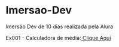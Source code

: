 # Imersao-Dev
Imersão Dev de 10 dias realizada pela Alura

Ex001 - Calculadora de média:<a href="https://arawns1.github.io/Imersao-Dev/Aula01/Ex001/index.html"> Clique Aqui</a> 